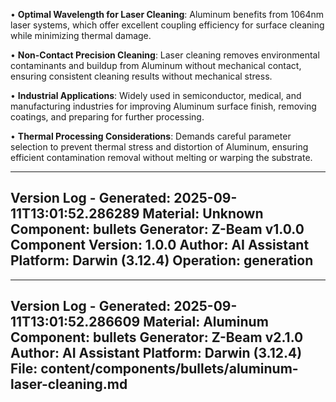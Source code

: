 • **Optimal Wavelength for Laser Cleaning**: Aluminum benefits from 1064nm laser systems, which offer excellent coupling efficiency for surface cleaning while minimizing thermal damage.

• **Non-Contact Precision Cleaning**: Laser cleaning removes environmental contaminants and buildup from Aluminum without mechanical contact, ensuring consistent cleaning results without mechanical stress.

• **Industrial Applications**: Widely used in semiconductor, medical, and manufacturing industries for improving Aluminum surface finish, removing coatings, and preparing for further processing.

• **Thermal Processing Considerations**: Demands careful parameter selection to prevent thermal stress and distortion of Aluminum, ensuring efficient contamination removal without melting or warping the substrate.

---
Version Log - Generated: 2025-09-11T13:01:52.286289
Material: Unknown
Component: bullets
Generator: Z-Beam v1.0.0
Component Version: 1.0.0
Author: AI Assistant
Platform: Darwin (3.12.4)
Operation: generation
---

---
Version Log - Generated: 2025-09-11T13:01:52.286609
Material: Aluminum
Component: bullets
Generator: Z-Beam v2.1.0
Author: AI Assistant
Platform: Darwin (3.12.4)
File: content/components/bullets/aluminum-laser-cleaning.md
---